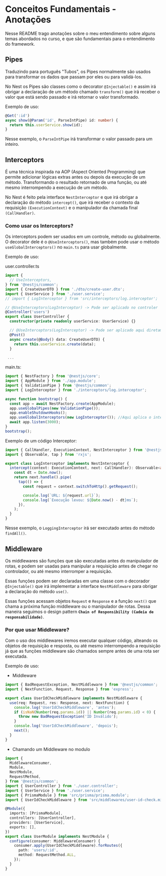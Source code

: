 # Conceitos Fundamentais - Anotações

Nesse README trago anotações sobre o meu entendimento sobre alguns temas abordados no curso, e que são fundamentais para o entendimento do framework.

## Pipes

Traduzindo para português "Tubos", os Pipes normalmente são usados para transformar os dados que passam por eles ou para validá-los.

No Nest os Pipes são classes como o decorator `@Injectable()` e assim irá obrigar a declaração de um método chamado `transform()` que irá receber o valor que está sendo passado e irá retornar o valor transformado.

Exemplo de uso:

```typescript
@Get(':id')
async show(@Param('id', ParseIntPipe) id: number) {
  return this.userService.show(id);
}
```

Nesse exemplo, o `ParseIntPipe` irá transformar o valor passado para um inteiro.

## Interceptors

É uma técnica inspirada na AOP (Aspect Oriented Programming) que permite adicionar lógicas extras antes ou depois da execução de um método. Transformando o resultado retornado de uma função, ou até mesmo interrompendo a execução de um método.

No Nest é feito pela interface `NestInterceptor` e que irá obrigar a declaração do método `intercept()`, que irá receber o contexto da requisição `(ExecutionContext)` e o manipulador da chamada final `(CallHandler)`.

### Como usar os Interceptors?

Os interceptors podem ser usados em um controle, método ou globalmente. O decorator dele é o `@UseInterceptors()`, mas também pode usar o método `useGlobalInterceptors()` no `main.ts` para usar globalmente.

Exemplo de uso:

user.controller.ts

```typescript
import {
  // UseInterceptors,
} from '@nestjs/common';
import { CreateUserDTO } from './dto/create-user.dto';
import { UserService } from './user.service';
// import { LogInterceptor } from 'src/interceptors/log.interceptor';

// @UseInterceptors(LogInterceptor) -> Pode ser aplicado no controler
@Controller('users')
export class UserController {
  constructor(private readonly userService: UserService) {}

  // @UseInterceptors(LogInterceptor) -> Pode ser aplicado aqui diretamente
  @Post()
  async create(@Body() data: CreateUserDTO) {
    return this.userService.create(data);
  }

 ...
```

main.ts:

```typescript
import { NestFactory } from '@nestjs/core';
import { AppModule } from './app.module';
import { ValidationPipe } from '@nestjs/common';
import { LogInterceptor } from './interceptors/log.interceptor';

async function bootstrap() {
  const app = await NestFactory.create(AppModule);
  app.useGlobalPipes(new ValidationPipe());
  app.enableShutdownHooks();
  app.useGlobalInterceptors(new LogInterceptor()); //Aqui aplica o interceptor globalmente
  await app.listen(3000);
}
bootstrap();
```

Exemplo de um código Interceptor:

```typescript
import { CallHandler, ExecutionContext, NestInterceptor } from '@nestjs/common';
import { Observable, tap } from 'rxjs';

export class LogInterceptor implements NestInterceptor {
  intercept(context: ExecutionContext, next: CallHandler): Observable<any> {
    const dt = Date.now();
    return next.handle().pipe(
      tap(() => {
        const request = context.switchToHttp().getRequest();

        console.log(`URL: ${request.url}`);
        console.log(`Execução levou: ${Date.now() - dt}ms`);
      }),
    );
  }
}
```

Nesse exemplo, o `LoggingInterceptor` irá ser executado antes do método `findAll()`.

## Middleware

Os middlewares são funções que são executadas antes do manipulador de rotas, e podem ser usadas para manipular a requisição antes de chegar no controlador, ou até mesmo interromper a requisição.

Essas funções podem ser declaradas em uma classe com o decorador `@Injectable()` que irá implementar a interface `NestMiddleware` para obrigar a declaração do método `use()`.

Essas funções acessam objetos `Request` e `Response` e a função `next()` que chama a próxima função middleware ou o manipulador de rotas. Dessa maneira seguimos o design pattern **`Chain of Responsibility (Cadeia de responsabilidade)`**.

### Por que usar Middleware?

Com o uso dos middlewares iremos executar qualquer código, alteando os objetos de requisição e resposta, ou até mesmo interrompendo a requisição já que as funções middleware são chamados sempre antes de uma rota ser executada.

Exemplo de uso:

- Middleware

```typescript
import { BadRequestException, NestMiddleware } from '@nestjs/common';
import { NextFunction, Request, Response } from 'express';

export class UserIdCheckMiddleware implements NestMiddleware {
  use(req: Request, res: Response, next: NextFunction) {
    console.log('UserIdCheckMiddleware', 'antes');
    if (isNaN(Number(req.params.id)) || Number(req.params.id) < 0) {
      throw new BadRequestException('ID Inválido');
    }
    console.log('UserIdCheckMiddleware', 'depois');
    next();
  }
}
```

- Chamando um Middleware no modulo

```typescript
import {
  MiddlewareConsumer,
  Module,
  NestModule,
  RequestMethod,
} from '@nestjs/common';
import { UserController } from './user.controller';
import { UserService } from './user.service';
import { PrismaModule } from 'src/prisma/prisma.module';
import { UserIdCheckMiddleware } from 'src/middlewares/user-id-check.middleware';

@Module({
  imports: [PrismaModule],
  controllers: [UserController],
  providers: [UserService],
  exports: [],
})
export class UserModule implements NestModule {
  configure(consumer: MiddlewareConsumer) {
    consumer.apply(UserIdCheckMiddleware).forRoutes({
      path: 'users/:id',
      method: RequestMethod.ALL,
    });
  }
}
```
